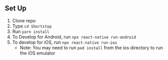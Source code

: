 ## Set Up
1. Clone repo
2. Type `cd Shortstop`
3. Run `yarn install`
4. To Develop for Android, run `npx react-native run-android`
5. To develop for iOS, run `npx react-native run-ios`
    * Note: You may need to run `pod install` from the ios directory to run the iOS emulator